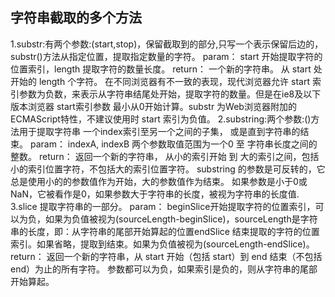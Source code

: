 ## 字符串截取的多个方法
  1.substr:有两个参数:(start,stop)，保留截取到的部分,只写一个表示保留后边的，substr()方法从指定位置，提取指定数量的字符。
param： start 开始提取字符的位置索引，length 提取字符的数量长度。
return： 一个新的字符串。 从 start 处开始的 length 个字符。
在不同浏览器有不一致的表现，现代浏览器允许 start 索引参数为负数，来表示从字符串结尾处开始，提取字符的数量。但是在ie8及以下版本浏览器 start索引参数 最小从0开始计算。substr 为Web浏览器附加的ECMAScript特性，不建议使用时 start 索引为负值。
  2.substring:两个参数:()方法用于提取字符串 一个index索引至另一个之间的子集， 或是直到字符串的结束。
param： indexA, indexB 两个参数取值范围为一个0 至 字符串长度之间的整数。
return： 返回一个新的字符串， 从小的索引开始 到 大的索引之间，包括小的索引位置字符，不包括大的索引位置字符。
substring 的参数是可反转的，它总是使用小的的参数值作为开始，大的参数值作为结束。 如果参数是小于0或NaN，它被看作是0，如果参数大于字符串的长度，被视为字符串的长度值.
  3.slice 提取字符串的一部分。
param： beginSlice开始提取字符的位置索引，可以为负，如果为负值被视为(sourceLength-beginSlice)，sourceLength是字符串的长度，即：从字符串的尾部开始算起的位置endSlice 结束提取的字符的位置索引。如果省略，提取到结束。如果为负值被视为(sourceLength-endSlice)。
return： 返回一个新的字符串，从 start 开始（包括 start）到 end 结束（不包括 end）为止的所有字符。
参数都可以为负，如果索引是负的，则从字符串的尾部开始算起。